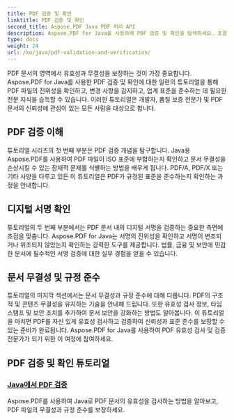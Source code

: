 ```yaml
---
title: PDF 검증 및 확인
linktitle: PDF 검증 및 확인
second_title: Aspose.PDF Java PDF 처리 API
description: Aspose.PDF for Java를 사용하여 PDF 검증 및 확인을 탐색하세요. 포괄적인 튜토리얼에서 문서 무결성과 규정 준수를 보장하세요.
type: docs
weight: 24
url: /ko/java/pdf-validation-and-verification/
---
```


PDF 문서의 영역에서 유효성과 무결성을 보장하는 것이 가장 중요합니다. Aspose.PDF for Java를 사용한 PDF 검증 및 확인에 대한 일련의 튜토리얼을 통해 PDF 파일의 진위성을 확인하고, 변경 사항을 감지하고, 업계 표준을 준수하는 데 필요한 전문 지식을 습득할 수 있습니다. 이러한 튜토리얼은 개발자, 품질 보증 전문가 및 PDF 문서의 신뢰성에 관심이 있는 모든 사람을 대상으로 합니다.

## PDF 검증 이해

튜토리얼 시리즈의 첫 번째 부분은 PDF 검증 개념을 탐구합니다. Java용 Aspose.PDF를 사용하여 PDF 파일이 ISO 표준에 부합하는지 확인하고 문서 무결성을 손상시킬 수 있는 잠재적 문제를 식별하는 방법을 배우게 됩니다. PDF/A, PDF/X 또는 기타 사양을 다루고 있든 이 튜토리얼은 PDF가 규정된 표준을 준수하는지 확인하는 과정을 안내합니다.

## 디지털 서명 확인

튜토리얼의 두 번째 부분에서는 PDF 문서 내의 디지털 서명을 검증하는 중요한 측면에 초점을 맞춥니다. Aspose.PDF for Java는 서명의 진위성을 확인하고 서명이 변조되거나 위조되지 않았는지 확인하는 강력한 도구를 제공합니다. 법률, 금융 및 보안에 민감한 문서에 필수적인 서명 검증에 대한 실무 경험을 얻을 수 있습니다.

## 문서 무결성 및 규정 준수

튜토리얼의 마지막 섹션에서는 문서 무결성과 규정 준수에 대해 다룹니다. PDF의 구조적 및 콘텐츠 무결성을 유지하는 기술을 안내해 드립니다. 또한 유효성 검사 정보, 타임스탬프 및 보안 조치를 추가하여 문서 보안을 강화하는 방법도 알아봅니다. 이 튜토리얼을 마치면 PDF를 자신 있게 유효성 검사하고 검증하여 신뢰성과 표준 준수를 보장할 수 있는 준비가 완료됩니다. Aspose.PDF for Java를 사용하여 PDF 유효성 검사 및 검증 전문가가 되기 위한 이 여정에 참여하세요.

## PDF 검증 및 확인 튜토리얼
### [Java에서 PDF 검증](./validate-pdf-in-java/)
Aspose.PDF를 사용하여 Java로 PDF 문서의 유효성을 검사하는 방법을 알아보고, PDF 파일의 무결성과 규정 준수를 보장하세요.